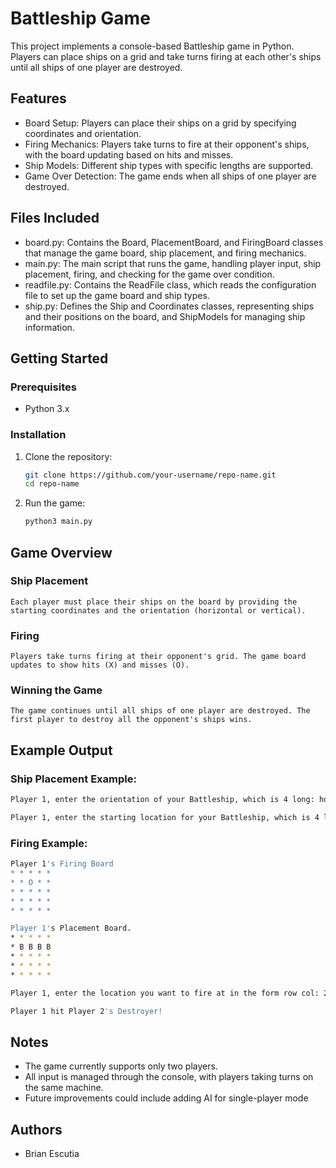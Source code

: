 
# Battleship Game

This project implements a console-based Battleship game in Python. Players can place ships on a grid and take turns firing at each other's ships until all ships of one player are destroyed.

## Features

- Board Setup: Players can place their ships on a grid by specifying coordinates and orientation.
- Firing Mechanics: Players take turns to fire at their opponent's ships, with the board updating based on hits and misses.
- Ship Models: Different ship types with specific lengths are supported.
- Game Over Detection: The game ends when all ships of one player are destroyed.
  
## Files Included

- board.py: Contains the Board, PlacementBoard, and FiringBoard classes that manage the game board, ship placement, and firing mechanics.
- main.py: The main script that runs the game, handling player input, ship placement, firing, and checking for the game over condition.
- readfile.py: Contains the ReadFile class, which reads the configuration file to set up the game board and ship types.
- ship.py: Defines the Ship and Coordinates classes, representing ships and their positions on the board, and ShipModels for managing ship information.

## Getting Started

### Prerequisites

- Python 3.x

### Installation

1. Clone the repository:
   
   ```sh
   git clone https://github.com/your-username/repo-name.git
   cd repo-name
   ```

3. Run the game:
   
   ```sh
   python3 main.py
   ```

## Game Overview

### Ship Placement
    
    Each player must place their ships on the board by providing the starting coordinates and the orientation (horizontal or vertical).

### Firing

    Players take turns firing at their opponent's grid. The game board updates to show hits (X) and misses (O).

### Winning the Game

    The game continues until all ships of one player are destroyed. The first player to destroy all the opponent's ships wins.

## Example Output

### Ship Placement Example:

   ```sh
Player 1, enter the orientation of your Battleship, which is 4 long: horizontal

Player 1, enter the starting location for your Battleship, which is 4 long: 1 1
   ```

### Firing Example:

   ```sh
Player 1's Firing Board
* * * * * 
* * O * * 
* * * * * 
* * * * * 
* * * * * 

Player 1's Placement Board.
* * * * * 
* B B B B 
* * * * * 
* * * * * 
* * * * * 

Player 1, enter the location you want to fire at in the form row col: 2 1

Player 1 hit Player 2's Destroyer!
   ```

## Notes

- The game currently supports only two players.
- All input is managed through the console, with players taking turns on the same machine.
- Future improvements could include adding AI for single-player mode 
    
## Authors
- Brian Escutia


